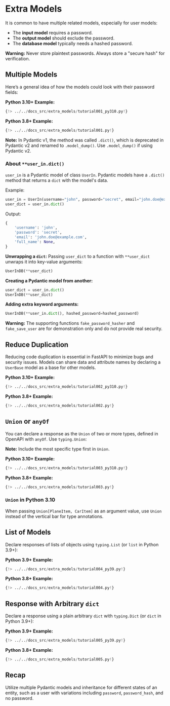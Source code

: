# Extra Models

It is common to have multiple related models, especially for user models:

- The **input model** requires a password.
- The **output model** should exclude the password.
- The **database model** typically needs a hashed password.

**Warning:** Never store plaintext passwords. Always store a "secure hash" for verification.

## Multiple Models

Here’s a general idea of how the models could look with their password fields:

**Python 3.10+ Example:**
```Python
{!> ../../docs_src/extra_models/tutorial001_py310.py!}
```

**Python 3.8+ Example:**
```Python
{!> ../../docs_src/extra_models/tutorial001.py!}
```

**Note:** In Pydantic v1, the method was called `.dict()`, which is deprecated in Pydantic v2 and renamed to `.model_dump()`. Use `.model_dump()` if using Pydantic v2.

### About `**user_in.dict()`

`user_in` is a Pydantic model of class `UserIn`. Pydantic models have a `.dict()` method that returns a `dict` with the model's data.

Example:
```Python
user_in = UserIn(username="john", password="secret", email="john.doe@example.com")
user_dict = user_in.dict()
```

Output:
```Python
{
    'username': 'john',
    'password': 'secret',
    'email': 'john.doe@example.com',
    'full_name': None,
}
```

**Unwrapping a `dict`:**
Passing `user_dict` to a function with `**user_dict` unwraps it into key-value arguments:
```Python
UserInDB(**user_dict)
```

**Creating a Pydantic model from another:**
```Python
user_dict = user_in.dict()
UserInDB(**user_dict)
```

**Adding extra keyword arguments:**
```Python
UserInDB(**user_in.dict(), hashed_password=hashed_password)
```

**Warning:** The supporting functions `fake_password_hasher` and `fake_save_user` are for demonstration only and do not provide real security.

## Reduce Duplication

Reducing code duplication is essential in FastAPI to minimize bugs and security issues. Models can share data and attribute names by declaring a `UserBase` model as a base for other models.

**Python 3.10+ Example:**
```Python
{!> ../../docs_src/extra_models/tutorial002_py310.py!}
```

**Python 3.8+ Example:**
```Python
{!> ../../docs_src/extra_models/tutorial002.py!}
```

## `Union` or `anyOf`

You can declare a response as the `Union` of two or more types, defined in OpenAPI with `anyOf`. Use `typing.Union`:

**Note:** Include the most specific type first in `Union`.

**Python 3.10+ Example:**
```Python
{!> ../../docs_src/extra_models/tutorial003_py310.py!}
```

**Python 3.8+ Example:**
```Python
{!> ../../docs_src/extra_models/tutorial003.py!}
```

### `Union` in Python 3.10

When passing `Union[PlaneItem, CarItem]` as an argument value, use `Union` instead of the vertical bar for type annotations.

## List of Models

Declare responses of lists of objects using `typing.List` (or `list` in Python 3.9+):

**Python 3.9+ Example:**
```Python
{!> ../../docs_src/extra_models/tutorial004_py39.py!}
```

**Python 3.8+ Example:**
```Python
{!> ../../docs_src/extra_models/tutorial004.py!}
```

## Response with Arbitrary `dict`

Declare a response using a plain arbitrary `dict` with `typing.Dict` (or `dict` in Python 3.9+):

**Python 3.9+ Example:**
```Python
{!> ../../docs_src/extra_models/tutorial005_py39.py!}
```

**Python 3.8+ Example:**
```Python
{!> ../../docs_src/extra_models/tutorial005.py!}
```

## Recap

Utilize multiple Pydantic models and inheritance for different states of an entity, such as a user with variations including `password`, `password_hash`, and no password.